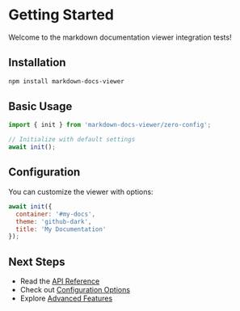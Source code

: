 # Getting Started

Welcome to the markdown documentation viewer integration tests!

## Installation

```bash
npm install markdown-docs-viewer
```

## Basic Usage

```javascript
import { init } from 'markdown-docs-viewer/zero-config';

// Initialize with default settings
await init();
```

## Configuration

You can customize the viewer with options:

```javascript
await init({
  container: '#my-docs',
  theme: 'github-dark',
  title: 'My Documentation'
});
```

## Next Steps

- Read the [API Reference](./api/reference.md)
- Check out [Configuration Options](./configuration.md)
- Explore [Advanced Features](./advanced.md)